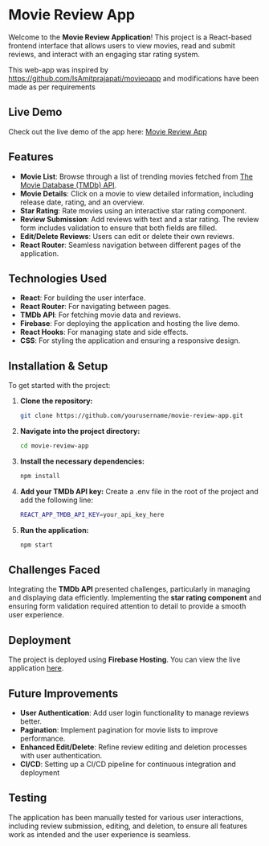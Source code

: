 # Movie Review App

Welcome to the **Movie Review Application**! This project is a React-based frontend interface that allows users to view movies, read and submit reviews, and interact with an engaging star rating system.

This web-app was inspired by https://github.com/IsAmitprajapati/movieoapp
and modifications have been made as per requirements

## Live Demo

Check out the live demo of the app here: [Movie Review App](https://movieioapp.web.app/)

## Features

- **Movie List**: Browse through a list of trending movies fetched from [The Movie Database (TMDb) API](https://www.themoviedb.org/).
- **Movie Details**: Click on a movie to view detailed information, including release date, rating, and an overview.
- **Star Rating**: Rate movies using an interactive star rating component.
- **Review Submission**: Add reviews with text and a star rating. The review form includes validation to ensure that both fields are filled.
- **Edit/Delete Reviews**: Users can edit or delete their own reviews.
- **React Router**: Seamless navigation between different pages of the application.

## Technologies Used

- **React**: For building the user interface.
- **React Router**: For navigating between pages.
- **TMDb API**: For fetching movie data and reviews.
- **Firebase**: For deploying the application and hosting the live demo.
- **React Hooks**: For managing state and side effects.
- **CSS**: For styling the application and ensuring a responsive design.

## Installation & Setup

To get started with the project:

1. **Clone the repository:**
   ```bash
   git clone https://github.com/yourusername/movie-review-app.git

2. **Navigate into the project directory:**
   ```bash
   cd movie-review-app

3. **Install the necessary dependencies:**
   ```bash
   npm install

4. **Add your TMDb API key:**
   Create a .env file in the root of the project and add the following line:
   ```bash
   REACT_APP_TMDB_API_KEY=your_api_key_here

5. **Run the application:**
   ```bash
   npm start

## Challenges Faced

Integrating the **TMDb API** presented challenges, particularly in managing and displaying data efficiently. Implementing the **star rating component** and ensuring form validation required attention to detail to provide a smooth user experience.

## Deployment

The project is deployed using **Firebase Hosting**. You can view the live application [here](https://movieioapp.web.app/).

## Future Improvements

- **User Authentication**: Add user login functionality to manage reviews better.
- **Pagination**: Implement pagination for movie lists to improve performance.
- **Enhanced Edit/Delete**: Refine review editing and deletion processes with user authentication.
- **CI/CD**: Setting up a CI/CD pipeline for continuous integration and deployment

## Testing

The application has been manually tested for various user interactions, including review submission, editing, and deletion, to ensure all features work as intended and the user experience is seamless.


